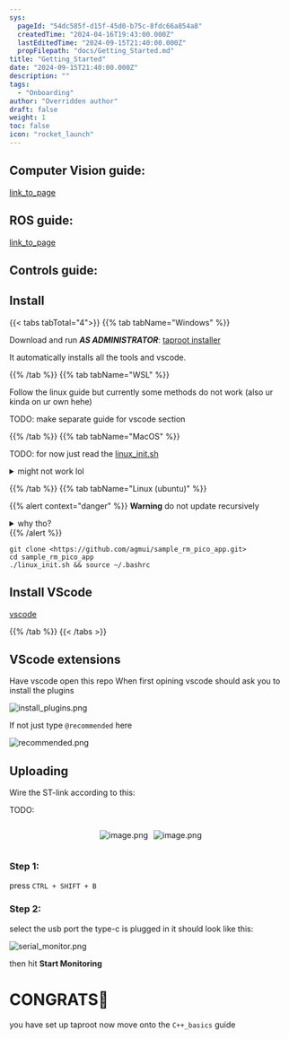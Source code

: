 ```yaml
---
sys:
  pageId: "54dc585f-d15f-45d0-b75c-8fdc66a854a8"
  createdTime: "2024-04-16T19:43:00.000Z"
  lastEditedTime: "2024-09-15T21:40:00.000Z"
  propFilepath: "docs/Getting_Started.md"
title: "Getting_Started"
date: "2024-09-15T21:40:00.000Z"
description: ""
tags:
  - "Onboarding"
author: "Overridden author"
draft: false
weight: 1
toc: false
icon: "rocket_launch"
---
```


## Computer Vision guide:

[link_to_page](86d45bc0-388b-4d26-8848-44f255f73d0e)

## ROS guide:

[link_to_page](3c76c1de-ec8f-46d6-8b0a-294005edc2d5)

## Controls guide:

## Install

{{< tabs tabTotal="4">}}
{{% tab tabName="Windows" %}}

Download and run _**AS ADMINISTRATOR**_: [taproot installer](https://github.com/Thornbots/TeachingFreshies/releases/tag/1.0)

It automatically installs all the tools and vscode.

{{% /tab %}}
{{% tab tabName="WSL" %}}

Follow the linux guide but currently some methods do not work (also ur kinda on ur own hehe)

TODO: make separate guide for vscode section

{{% /tab %}}
{{% tab tabName="MacOS" %}}

TODO: for now just read the [linux_init.sh](https://github.com/agmui/sample_rm_pico_app/blob/main/linux_init.sh)

<details>
<summary>might not work lol</summary>

`brew install libusb pkg-config`

Next install: [vscode](https://code.visualstudio.com/Download)

</details>

{{% /tab %}}
{{% tab tabName="Linux (ubuntu)" %}}

{{% alert context="danger" %}}
**Warning** do not update recursively
<details>
<summary>why tho?</summary>
There are some submodules that may go on for a while (like tinyusb) and I highly
recommend you don't need to get them.
If you want to see what submodules I update just look in `linux_init.sh`
</details>
{{% /alert %}}

```shell
git clone <https://github.com/agmui/sample_rm_pico_app.git>
cd sample_rm_pico_app
./linux_init.sh && source ~/.bashrc
```

## Install VScode

[vscode](https://code.visualstudio.com/Download)

{{% /tab %}}
{{< /tabs >}}

## VScode extensions

Have vscode open this repo
When first opining vscode should ask you to install the plugins

![install_plugins.png](https://prod-files-secure.s3.us-west-2.amazonaws.com/d518164a-d88e-44d1-a4ee-3adb3bd8bce0/89bd30f0-1825-4e77-867b-0a41ce370880/install_plugins.png?X-Amz-Algorithm=AWS4-HMAC-SHA256&X-Amz-Content-Sha256=UNSIGNED-PAYLOAD&X-Amz-Credential=ASIAZI2LB466ZB27QNM3%2F20250213%2Fus-west-2%2Fs3%2Faws4_request&X-Amz-Date=20250213T090828Z&X-Amz-Expires=3600&X-Amz-Security-Token=IQoJb3JpZ2luX2VjEOn%2F%2F%2F%2F%2F%2F%2F%2F%2F%2FwEaCXVzLXdlc3QtMiJHMEUCIQDscCgcJdRbMgYRIpKAzr9vcyVJzVi1khpeqlMe7FxeUQIgLKK4IWYSY%2FMN7RG7OA80g71s8weUGKKQmrocKfias4Iq%2FwMIEhAAGgw2Mzc0MjMxODM4MDUiDCr51%2BY0Sp%2BMeMyaNircA9Xc8PfwCXS0mVc%2BRO8ATy7WS0qJtFTcCL4EE3Qy7umsP4j5YmMwxXFQqI7rMuxQ85QH5Y7JzqHKlUHbMRS4qiPgB7aWSuKJfvXwOIGqi0RjfVzEvKE3nK%2FxlJmgDqqbHQe9i4MU5UnbvLFAY54r0t23h5cJInza6RQHmuxMUL7lLzIry8rZARdcpt9f54bs2dpBEnXMYM0tE4RcKkluEynYGPdk38pP0UIu%2Fo8Dq4hCDcEMVWedzNR%2FVR%2B3SVyQVD8OzTNgiQcP%2FjXF3bheSM5gCHnGOIJr1LxLoKa4%2FJX1lnB9Oe0pnmvXhVvltmcy27wP16REH2%2FJwvMwPuPYh%2BqSmjAta2acKM2ydGU9YENu4NbzgDNNJDrhnCgygARG3FDME%2BG6nwzv5Vs8exYH4l%2Fia0s1Vy3FD63VqhEGD%2FNoUah294hXWYrSaOFpPt7lQuXICT1eR7ur%2BhUvqeBccXOBfIo4ZsJKuKa80IhBF1WO9%2BhCXPiRYe4IM%2FyyflWDfczVxlGkjaBrNIh1KFk1TLxNo521DH1TVEFwmzPJO6uTSwxCgKqhhAeqDaI7IU7vDakcblzQhBkXv%2FFdHWfHp356ORaAOZY33k0T2uO0wjD2mfz2Zh1xZID6v8o%2BMLrmtr0GOqUBdonqjzlT7WPQ8YLlGjiyscfXKWeV5mQ5Ku79zoC7DB%2F2NB1RkDgs5ety%2Be4T9ACEqwDpJ5aw9374ER3rb769tWO9WPJwpvgu5RFGLxRQixyw9cvk8jkR%2BlJh%2FHrjlnmcAE6T9D2doW08p%2F%2BYUlpqTOpLWJRvBS7BmT8lvoYUj6RL%2BvGxL4PkNwmFzkwEGOnVSQtnVu3eyDXxPB%2FGrrncsZWqOdwy&X-Amz-Signature=3c4c3b4f44e01128fa88df08f2f758ee60e1a5781efa094d5c2b459c30628ae0&X-Amz-SignedHeaders=host&x-id=GetObject)

If not just type `@recommended` here  

![recommended.png](https://prod-files-secure.s3.us-west-2.amazonaws.com/d518164a-d88e-44d1-a4ee-3adb3bd8bce0/61e661e9-5d85-4dfc-be0d-8d2097a5e793/recommended.png?X-Amz-Algorithm=AWS4-HMAC-SHA256&X-Amz-Content-Sha256=UNSIGNED-PAYLOAD&X-Amz-Credential=ASIAZI2LB466ZB27QNM3%2F20250213%2Fus-west-2%2Fs3%2Faws4_request&X-Amz-Date=20250213T090828Z&X-Amz-Expires=3600&X-Amz-Security-Token=IQoJb3JpZ2luX2VjEOn%2F%2F%2F%2F%2F%2F%2F%2F%2F%2FwEaCXVzLXdlc3QtMiJHMEUCIQDscCgcJdRbMgYRIpKAzr9vcyVJzVi1khpeqlMe7FxeUQIgLKK4IWYSY%2FMN7RG7OA80g71s8weUGKKQmrocKfias4Iq%2FwMIEhAAGgw2Mzc0MjMxODM4MDUiDCr51%2BY0Sp%2BMeMyaNircA9Xc8PfwCXS0mVc%2BRO8ATy7WS0qJtFTcCL4EE3Qy7umsP4j5YmMwxXFQqI7rMuxQ85QH5Y7JzqHKlUHbMRS4qiPgB7aWSuKJfvXwOIGqi0RjfVzEvKE3nK%2FxlJmgDqqbHQe9i4MU5UnbvLFAY54r0t23h5cJInza6RQHmuxMUL7lLzIry8rZARdcpt9f54bs2dpBEnXMYM0tE4RcKkluEynYGPdk38pP0UIu%2Fo8Dq4hCDcEMVWedzNR%2FVR%2B3SVyQVD8OzTNgiQcP%2FjXF3bheSM5gCHnGOIJr1LxLoKa4%2FJX1lnB9Oe0pnmvXhVvltmcy27wP16REH2%2FJwvMwPuPYh%2BqSmjAta2acKM2ydGU9YENu4NbzgDNNJDrhnCgygARG3FDME%2BG6nwzv5Vs8exYH4l%2Fia0s1Vy3FD63VqhEGD%2FNoUah294hXWYrSaOFpPt7lQuXICT1eR7ur%2BhUvqeBccXOBfIo4ZsJKuKa80IhBF1WO9%2BhCXPiRYe4IM%2FyyflWDfczVxlGkjaBrNIh1KFk1TLxNo521DH1TVEFwmzPJO6uTSwxCgKqhhAeqDaI7IU7vDakcblzQhBkXv%2FFdHWfHp356ORaAOZY33k0T2uO0wjD2mfz2Zh1xZID6v8o%2BMLrmtr0GOqUBdonqjzlT7WPQ8YLlGjiyscfXKWeV5mQ5Ku79zoC7DB%2F2NB1RkDgs5ety%2Be4T9ACEqwDpJ5aw9374ER3rb769tWO9WPJwpvgu5RFGLxRQixyw9cvk8jkR%2BlJh%2FHrjlnmcAE6T9D2doW08p%2F%2BYUlpqTOpLWJRvBS7BmT8lvoYUj6RL%2BvGxL4PkNwmFzkwEGOnVSQtnVu3eyDXxPB%2FGrrncsZWqOdwy&X-Amz-Signature=39230302b74e039c1d9542124fcc9aa17bb93489b6647d6df90a02f6c48ebde9&X-Amz-SignedHeaders=host&x-id=GetObject)

## Uploading

Wire the ST-link according to this:

TODO:

<div style="display: flex;flex-direction: row; column-gap:10px; max-width: 630px;justify-content: center;">
<div>

![image.png](https://prod-files-secure.s3.us-west-2.amazonaws.com/d518164a-d88e-44d1-a4ee-3adb3bd8bce0/210ecb78-1116-4d7b-b9b7-2292f66fa2c2/image.png?X-Amz-Algorithm=AWS4-HMAC-SHA256&X-Amz-Content-Sha256=UNSIGNED-PAYLOAD&X-Amz-Credential=ASIAZI2LB4667Z5PXH7A%2F20250213%2Fus-west-2%2Fs3%2Faws4_request&X-Amz-Date=20250213T090832Z&X-Amz-Expires=3600&X-Amz-Security-Token=IQoJb3JpZ2luX2VjEOn%2F%2F%2F%2F%2F%2F%2F%2F%2F%2FwEaCXVzLXdlc3QtMiJHMEUCIE86CYFrZ%2FJ3P9XgLj4PsrYLhJGr6eAgThgTEhBAp0WCAiEAiuu292H7zNF4nd0tvNFK3Q8BNUOuXO4kOWCLru1cFvIq%2FwMIEhAAGgw2Mzc0MjMxODM4MDUiDCkamlHs7shPe7mOdyrcA65KyxIUGGUmnKsRtJLW5isW%2F4y%2Ff26CYkjV6yKtEgAQnU9thKRXhAb8qciFN9zzcXss0A4StFQ3J3wMTg1eTYJCFGbPTf6ny3OD%2FTU21xowt8rQN7Srs0A8O6H3OKu1ZuSa1LXgUVcXFMORgGwlX253ABQJQFzXGdoilDJ4hx1aS0Htj6BYJhA2M4%2FRrjOSmiHSEdJ03Ej%2BgHI5CwpxdjtkfSqcPVxnDlq4cUblFZsFLyyhKjGOYapfWEiu%2B2mz%2FC2FIUwQvbrhpRB83dFwM95uvB1zYcQ7VLv%2BsNabxl771fa%2FjoTvrC8O9q28BdrF2tx4RgznLLc9jMTbR86bnZvXor7v0ytuay9ofnm%2FI9s1vUNb%2BGTdHaBymIpYEeq7tW4U0c7ulWPC4unCX5xi0WWPdDGSVT1nIngHGKae60JhnsJCw9u47F7y15sxcp%2FvySkP%2F6nLQ2EbxgRnwH28Xp9Re0MfPAe9HTsq4tBS%2BnNfw1lQJqDfEb2ATJ9zwChkjJyUrDNW1dMHVZAsuMj3879iYO2%2Bu2COkL%2FfoUJLNp3fAxRcbyJI0Y54qldul4dOi%2B1nqJYSlvA9rJh4GV4xH%2F2LMeA%2B8PX1OhFXqsMauVFW1lHpd%2F8X3GOGXnxnMJvntr0GOqUB7fpnUkH9BUz4qg90ghrhdnYIjzb2zO6WqWLGX2iFepIwcrGi9iKi1ngw9J%2FY%2Bo%2BvHzifwwKYyD3tI8wvYR6l1PJkILd%2FyTEFbZHhCoNjw3JGLFnWYVJxvTJBfhXefG08LixQFKJuuvDGUUpHjP%2BNgoK46bY%2FWAP%2B6AksorfHRUtsiw3REWlIeFb3jVL8j7%2BjoSXzMKdEO6KW81%2BQilTP2znZ%2Fvqq&X-Amz-Signature=e889d175021017d8f819af587df251ef87ce1c26e88ac2de1fb4994456f6ac04&X-Amz-SignedHeaders=host&x-id=GetObject)

</div>
<div>

![image.png](https://prod-files-secure.s3.us-west-2.amazonaws.com/d518164a-d88e-44d1-a4ee-3adb3bd8bce0/33a0fd0f-8ca6-4a86-8e09-26e95ded1fff/image.png?X-Amz-Algorithm=AWS4-HMAC-SHA256&X-Amz-Content-Sha256=UNSIGNED-PAYLOAD&X-Amz-Credential=ASIAZI2LB466Q3AJTLUJ%2F20250213%2Fus-west-2%2Fs3%2Faws4_request&X-Amz-Date=20250213T090832Z&X-Amz-Expires=3600&X-Amz-Security-Token=IQoJb3JpZ2luX2VjEOn%2F%2F%2F%2F%2F%2F%2F%2F%2F%2FwEaCXVzLXdlc3QtMiJHMEUCIQDjq4e%2FQUg58hwJIv6CI0LmZ9iQvraNcRofnttAd4CbyAIgXbH8%2BL9ko0qn0bKR6Ekkbi4niaTptDpra0xZTQhU%2Bbsq%2FwMIEhAAGgw2Mzc0MjMxODM4MDUiDLNzcao4BLFmyrBlDyrcA09jG9p5cvENuhDKO%2Bm0qM6FQ5mflP%2BqnZA3aczDxTpqweAtmqvrDwy%2BlzCMp3lt6JRtM14%2BdsY2b1ACIzcXGJdQkSt1fqWTpx6rWxPQt80wOQmUxW7Vv6R7%2BV53%2BiggPO2bocGECnPh0RAAFfpTMoX%2BOOwTJMhAKOgcFchSXk5nCWOXxR2E4rs2%2F1mbZ%2BZaUVzHHOuwJ8BLNXZSnGT27m1fnlg9btxLklybwKFUKpfsZZQmJ%2Be76lTnmFU97JiEKkqNZB0aJyxRe6rizFmyhhrnQlRnrKsiJj%2Bxdr%2FN6HwlyWGDlk1vpM8Rdll7y4UMhuCtIBUF7kLqEW7ruE7%2FGKrVSYtofOr4LJw%2BUmaIEifixFsFaZGRjtupltuJ5TIwUYhhiX6JNIFuH0yUxB%2FLPR5UxiNVbT3hXod4OjDNd03UecV%2BB5h1YYzjlvaysVEOEAy3mQMf3PC16plVgG4B2LQeihihBl3F%2BK%2BW6nlEscXSsRgvKHsrg8%2FNAeoC3jkgB232NQRW1m1%2FwTTTNRq%2F2WsrUb1n0XaTG0l1reEXnyRsOBVRywaK16v3miwQ97iWXccZKiuN7sgpABhT%2Bn6xFfhv%2B16DKW3sUJtoAXiFql62uvolNSDht5j1D%2BueMMDmtr0GOqUBVkJ1Ja4%2FzmK6J10Rh31sj5fI1ES0uN2gU8JN39uwjBQvbx4TDIwkUT8jpK4oOTbaBFSG3zgoun5qn3cCoYHi3dO0L8nCSdLe849PLRU3CclrT77uL4ySNrcbQOrPjSlX8RZaj6m1OIrFV%2Bja%2FThUw%2FLlf6R%2BrpZplaFWginP84q4iVkpJtLcFQJ60QukVCCXy3iY3fnalbOPhJ42QuPB%2Fdx3OfBe&X-Amz-Signature=737949a1b49c201208ac2fe0a84d32ebeacab48be5e4403d7ee52dc4454fdc28&X-Amz-SignedHeaders=host&x-id=GetObject)

</div>
</div>

### Step 1:

press `CTRL + SHIFT + B`

### Step 2:

select the usb port the type-c is plugged in it should look like this:

![serial_monitor.png](https://prod-files-secure.s3.us-west-2.amazonaws.com/d518164a-d88e-44d1-a4ee-3adb3bd8bce0/f03f4774-05d4-4393-b6a0-d5efb6d315ab/serial_monitor.png?X-Amz-Algorithm=AWS4-HMAC-SHA256&X-Amz-Content-Sha256=UNSIGNED-PAYLOAD&X-Amz-Credential=ASIAZI2LB466ZB27QNM3%2F20250213%2Fus-west-2%2Fs3%2Faws4_request&X-Amz-Date=20250213T090828Z&X-Amz-Expires=3600&X-Amz-Security-Token=IQoJb3JpZ2luX2VjEOn%2F%2F%2F%2F%2F%2F%2F%2F%2F%2FwEaCXVzLXdlc3QtMiJHMEUCIQDscCgcJdRbMgYRIpKAzr9vcyVJzVi1khpeqlMe7FxeUQIgLKK4IWYSY%2FMN7RG7OA80g71s8weUGKKQmrocKfias4Iq%2FwMIEhAAGgw2Mzc0MjMxODM4MDUiDCr51%2BY0Sp%2BMeMyaNircA9Xc8PfwCXS0mVc%2BRO8ATy7WS0qJtFTcCL4EE3Qy7umsP4j5YmMwxXFQqI7rMuxQ85QH5Y7JzqHKlUHbMRS4qiPgB7aWSuKJfvXwOIGqi0RjfVzEvKE3nK%2FxlJmgDqqbHQe9i4MU5UnbvLFAY54r0t23h5cJInza6RQHmuxMUL7lLzIry8rZARdcpt9f54bs2dpBEnXMYM0tE4RcKkluEynYGPdk38pP0UIu%2Fo8Dq4hCDcEMVWedzNR%2FVR%2B3SVyQVD8OzTNgiQcP%2FjXF3bheSM5gCHnGOIJr1LxLoKa4%2FJX1lnB9Oe0pnmvXhVvltmcy27wP16REH2%2FJwvMwPuPYh%2BqSmjAta2acKM2ydGU9YENu4NbzgDNNJDrhnCgygARG3FDME%2BG6nwzv5Vs8exYH4l%2Fia0s1Vy3FD63VqhEGD%2FNoUah294hXWYrSaOFpPt7lQuXICT1eR7ur%2BhUvqeBccXOBfIo4ZsJKuKa80IhBF1WO9%2BhCXPiRYe4IM%2FyyflWDfczVxlGkjaBrNIh1KFk1TLxNo521DH1TVEFwmzPJO6uTSwxCgKqhhAeqDaI7IU7vDakcblzQhBkXv%2FFdHWfHp356ORaAOZY33k0T2uO0wjD2mfz2Zh1xZID6v8o%2BMLrmtr0GOqUBdonqjzlT7WPQ8YLlGjiyscfXKWeV5mQ5Ku79zoC7DB%2F2NB1RkDgs5ety%2Be4T9ACEqwDpJ5aw9374ER3rb769tWO9WPJwpvgu5RFGLxRQixyw9cvk8jkR%2BlJh%2FHrjlnmcAE6T9D2doW08p%2F%2BYUlpqTOpLWJRvBS7BmT8lvoYUj6RL%2BvGxL4PkNwmFzkwEGOnVSQtnVu3eyDXxPB%2FGrrncsZWqOdwy&X-Amz-Signature=aa815c6627f0e4d749dbabb643f1f6de137b0d623f58175b0e45e3069fdf0c4e&X-Amz-SignedHeaders=host&x-id=GetObject)

then hit **Start Monitoring**

# CONGRATS🎉

you have set up taproot now move onto the `C++_basics` guide
